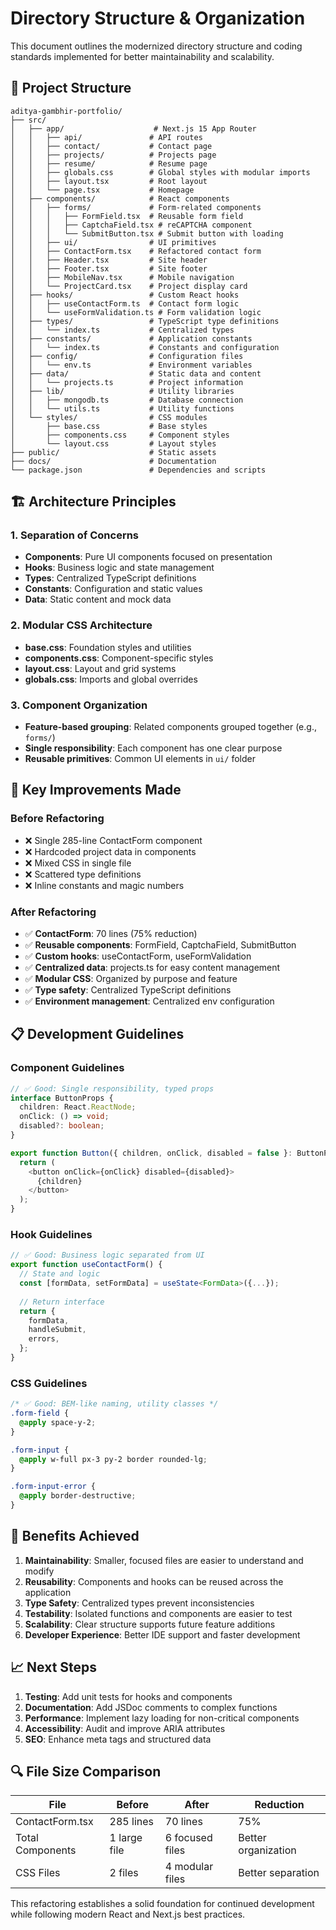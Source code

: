 # Directory Structure & Organization

This document outlines the modernized directory structure and coding standards implemented for better maintainability and scalability.

## 📁 Project Structure

```
aditya-gambhir-portfolio/
├── src/
│   ├── app/                    # Next.js 15 App Router
│   │   ├── api/               # API routes
│   │   ├── contact/           # Contact page
│   │   ├── projects/          # Projects page
│   │   ├── resume/            # Resume page
│   │   ├── globals.css        # Global styles with modular imports
│   │   ├── layout.tsx         # Root layout
│   │   └── page.tsx           # Homepage
│   ├── components/            # React components
│   │   ├── forms/             # Form-related components
│   │   │   ├── FormField.tsx  # Reusable form field
│   │   │   ├── CaptchaField.tsx # reCAPTCHA component
│   │   │   └── SubmitButton.tsx # Submit button with loading
│   │   ├── ui/                # UI primitives
│   │   ├── ContactForm.tsx    # Refactored contact form
│   │   ├── Header.tsx         # Site header
│   │   ├── Footer.tsx         # Site footer
│   │   ├── MobileNav.tsx      # Mobile navigation
│   │   └── ProjectCard.tsx    # Project display card
│   ├── hooks/                 # Custom React hooks
│   │   ├── useContactForm.ts  # Contact form logic
│   │   └── useFormValidation.ts # Form validation logic
│   ├── types/                 # TypeScript type definitions
│   │   └── index.ts           # Centralized types
│   ├── constants/             # Application constants
│   │   └── index.ts           # Constants and configuration
│   ├── config/                # Configuration files
│   │   └── env.ts             # Environment variables
│   ├── data/                  # Static data and content
│   │   └── projects.ts        # Project information
│   ├── lib/                   # Utility libraries
│   │   ├── mongodb.ts         # Database connection
│   │   └── utils.ts           # Utility functions
│   └── styles/                # CSS modules
│       ├── base.css           # Base styles
│       ├── components.css     # Component styles
│       └── layout.css         # Layout styles
├── public/                    # Static assets
├── docs/                      # Documentation
└── package.json               # Dependencies and scripts
```

## 🏗️ Architecture Principles

### 1. **Separation of Concerns**
- **Components**: Pure UI components focused on presentation
- **Hooks**: Business logic and state management
- **Types**: Centralized TypeScript definitions
- **Constants**: Configuration and static values
- **Data**: Static content and mock data

### 2. **Modular CSS Architecture**
- **base.css**: Foundation styles and utilities
- **components.css**: Component-specific styles
- **layout.css**: Layout and grid systems
- **globals.css**: Imports and global overrides

### 3. **Component Organization**
- **Feature-based grouping**: Related components grouped together (e.g., `forms/`)
- **Single responsibility**: Each component has one clear purpose
- **Reusable primitives**: Common UI elements in `ui/` folder

## 🔧 Key Improvements Made

### Before Refactoring
- ❌ Single 285-line ContactForm component
- ❌ Hardcoded project data in components
- ❌ Mixed CSS in single file
- ❌ Scattered type definitions
- ❌ Inline constants and magic numbers

### After Refactoring
- ✅ **ContactForm**: 70 lines (75% reduction)
- ✅ **Reusable components**: FormField, CaptchaField, SubmitButton
- ✅ **Custom hooks**: useContactForm, useFormValidation
- ✅ **Centralized data**: projects.ts for easy content management
- ✅ **Modular CSS**: Organized by purpose and feature
- ✅ **Type safety**: Centralized TypeScript definitions
- ✅ **Environment management**: Centralized env configuration

## 📋 Development Guidelines

### Component Guidelines
```typescript
// ✅ Good: Single responsibility, typed props
interface ButtonProps {
  children: React.ReactNode;
  onClick: () => void;
  disabled?: boolean;
}

export function Button({ children, onClick, disabled = false }: ButtonProps) {
  return (
    <button onClick={onClick} disabled={disabled}>
      {children}
    </button>
  );
}
```

### Hook Guidelines
```typescript
// ✅ Good: Business logic separated from UI
export function useContactForm() {
  // State and logic
  const [formData, setFormData] = useState<FormData>({...});
  
  // Return interface
  return {
    formData,
    handleSubmit,
    errors,
  };
}
```

### CSS Guidelines
```css
/* ✅ Good: BEM-like naming, utility classes */
.form-field {
  @apply space-y-2;
}

.form-input {
  @apply w-full px-3 py-2 border rounded-lg;
}

.form-input-error {
  @apply border-destructive;
}
```

## 🚀 Benefits Achieved

1. **Maintainability**: Smaller, focused files are easier to understand and modify
2. **Reusability**: Components and hooks can be reused across the application
3. **Type Safety**: Centralized types prevent inconsistencies
4. **Testability**: Isolated functions and components are easier to test
5. **Scalability**: Clear structure supports future feature additions
6. **Developer Experience**: Better IDE support and faster development

## 📈 Next Steps

1. **Testing**: Add unit tests for hooks and components
2. **Documentation**: Add JSDoc comments to complex functions
3. **Performance**: Implement lazy loading for non-critical components
4. **Accessibility**: Audit and improve ARIA attributes
5. **SEO**: Enhance meta tags and structured data

## 🔍 File Size Comparison

| File | Before | After | Reduction |
|------|--------|-------|-----------|
| ContactForm.tsx | 285 lines | 70 lines | 75% |
| Total Components | 1 large file | 6 focused files | Better organization |
| CSS Files | 2 files | 4 modular files | Better separation |

This refactoring establishes a solid foundation for continued development while following modern React and Next.js best practices. 